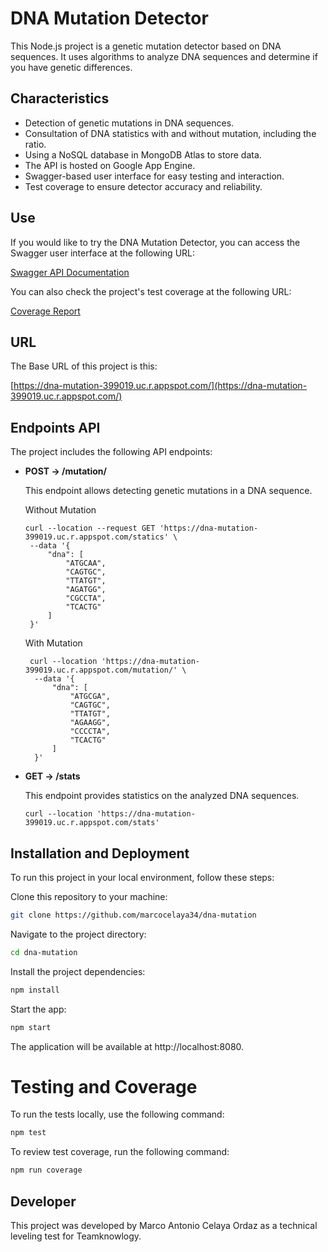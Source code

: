 # DNA Mutation Detector

This Node.js project is a genetic mutation detector based on DNA sequences. It uses algorithms to analyze DNA sequences and determine if you have genetic differences.

## Characteristics

- Detection of genetic mutations in DNA sequences.
- Consultation of DNA statistics with and without mutation, including the ratio.
- Using a NoSQL database in MongoDB Atlas to store data.
- The API is hosted on Google App Engine.
- Swagger-based user interface for easy testing and interaction.
- Test coverage to ensure detector accuracy and reliability.


## Use

If you would like to try the DNA Mutation Detector, you can access the Swagger user interface at the following URL:

[Swagger API Documentation](https://dna-mutation-399019.uc.r.appspot.com/api-docs)

You can also check the project's test coverage at the following URL:

[Coverage Report](https://dna-mutation-399019.uc.r.appspot.com/coverage/lcov-report/index.html)

## URL

The Base URL of this project is this:

[https://dna-mutation-399019.uc.r.appspot.com/](https://dna-mutation-399019.uc.r.appspot.com/)


## Endpoints API

The project includes the following API endpoints:

- **POST → /mutation/**
  
  This endpoint allows detecting genetic mutations in a DNA sequence.

  Without Mutation
   ```cURL
   curl --location --request GET 'https://dna-mutation-399019.uc.r.appspot.com/statics' \
    --data '{
        "dna": [
            "ATGCAA",
            "CAGTGC",
            "TTATGT",
            "AGATGG",
            "CGCCTA",
            "TCACTG"
        ]
    }'
   ```
  With Mutation
  ```cURL
   curl --location 'https://dna-mutation-399019.uc.r.appspot.com/mutation/' \
    --data '{
        "dna": [
            "ATGCGA",
            "CAGTGC",
            "TTATGT",
            "AGAAGG",
            "CCCCTA",
            "TCACTG"
        ]
    }'
   ```



- **GET → /stats**

   This endpoint provides statistics on the analyzed DNA sequences.

   ```cURL
   curl --location 'https://dna-mutation-399019.uc.r.appspot.com/stats'
   ```

## Installation and Deployment

To run this project in your local environment, follow these steps:

Clone this repository to your machine:

```bash
git clone https://github.com/marcocelaya34/dna-mutation
```

Navigate to the project directory:

```bash
cd dna-mutation
```

Install the project dependencies:

```bash
npm install
```

Start the app:

```bash
npm start
```

The application will be available at http://localhost:8080.


# Testing and Coverage
To run the tests locally, use the following command:

```bash
npm test
```

To review test coverage, run the following command:

```bash
npm run coverage
```

## Developer

This project was developed by Marco Antonio Celaya Ordaz as a technical leveling test for Teamknowlogy.